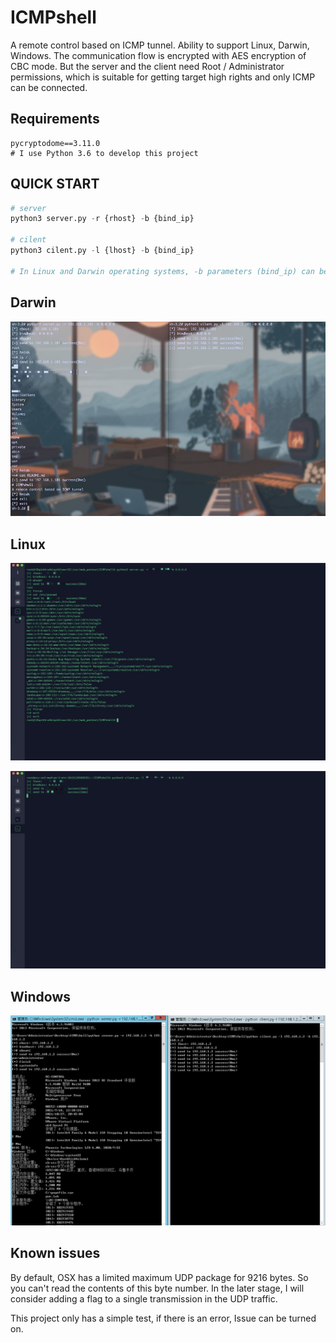 # ICMPshell
A remote control based on ICMP tunnel. Ability to support Linux, Darwin, Windows. The communication flow is encrypted with AES encryption of CBC mode. But the server and the client need Root / Administrator permissions, which is suitable for getting target high rights and only ICMP can be connected.



## Requirements

```
pycryptodome==3.11.0
# I use Python 3.6 to develop this project
```



## QUICK START

````python
# server
python3 server.py -r {rhost} -b {bind_ip}

# cilent
python3 cilent.py -l {lhost} -b {bind_ip}

# In Linux and Darwin operating systems, -b parameters (bind_ip) can be specified as 0.0.0.0, Windows needs to judge which network interface card
````



## Darwin

![image](https://raw.githubusercontent.com/seventeenman/ICMPshell/main/img/darwin.jpg)



## Linux

![image](https://raw.githubusercontent.com/seventeenman/ICMPshell/main/img/linux_server.jpg)



![image](https://raw.githubusercontent.com/seventeenman/ICMPshell/main/img/linux_cilent.jpg)



## Windows

![image](https://raw.githubusercontent.com/seventeenman/ICMPshell/main/img/win.jpg)



## Known issues

By default, OSX has a limited maximum UDP package for 9216 bytes. So you can't read the contents of this byte number. In the later stage, I will consider adding a flag to a single transmission in the UDP traffic.

This project only has a simple test, if there is an error, Issue can be turned on.
